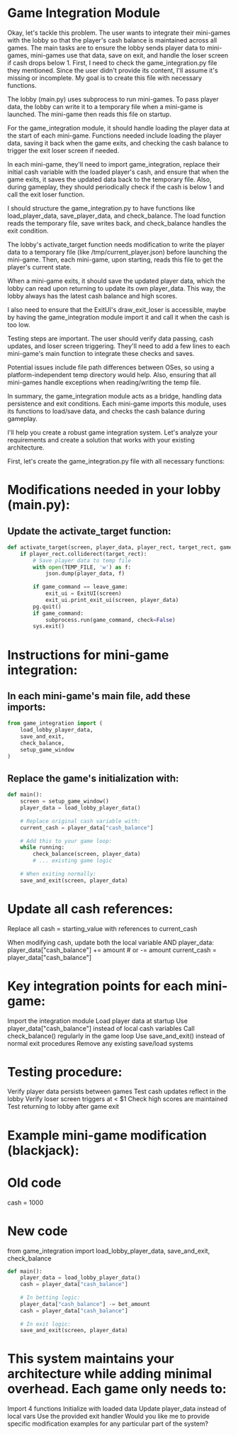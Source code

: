 Game Integration Module
=======================

Okay, let's tackle this problem. The user wants to integrate their mini-games with the lobby so that the player's cash balance is maintained across all games. The main tasks are to ensure the lobby sends player data to mini-games, mini-games use that data, save on exit, and handle the loser screen if cash drops below 1.
First, I need to check the game_integration.py file they mentioned. Since the user didn't provide its content, I'll assume it's missing or incomplete. My goal is to create this file with necessary functions.

The lobby (main.py) uses subprocess to run mini-games. To pass player data, the lobby can write it to a temporary file when a mini-game is launched. The mini-game then reads this file on startup.

For the game_integration module, it should handle loading the player data at the start of each mini-game. Functions needed include loading the player data, saving it back when the game exits, and checking the cash balance to trigger the exit loser screen if needed.

In each mini-game, they'll need to import game_integration, replace their initial cash variable with the loaded player's cash, and ensure that when the game exits, it saves the updated data back to the temporary file. Also, during gameplay, they should periodically check if the cash is below 1 and call the exit loser function.

I should structure the game_integration.py to have functions like load_player_data, save_player_data, and check_balance. The load function reads the temporary file, save writes back, and check_balance handles the exit condition.

The lobby's activate_target function needs modification to write the player data to a temporary file (like /tmp/current_player.json) before launching the mini-game. Then, each mini-game, upon starting, reads this file to get the player's current state.

When a mini-game exits, it should save the updated player data, which the lobby can read upon returning to update its own player_data. This way, the lobby always has the latest cash balance and high scores.

I also need to ensure that the ExitUI's draw_exit_loser is accessible, maybe by having the game_integration module import it and call it when the cash is too low.

Testing steps are important. The user should verify data passing, cash updates, and loser screen triggering. They'll need to add a few lines to each mini-game's main function to integrate these checks and saves.

Potential issues include file path differences between OSes, so using a platform-independent temp directory would help. Also, ensuring that all mini-games handle exceptions when reading/writing the temp file.

In summary, the game_integration module acts as a bridge, handling data persistence and exit conditions. Each mini-game imports this module, uses its functions to load/save data, and checks the cash balance during gameplay.

I'll help you create a robust game integration system. Let's analyze your requirements and create a solution that works with your existing architecture.

First, let's create the game_integration.py file with all necessary functions:


Modifications needed in your lobby (main.py):
=============================================

Update the activate_target function:
------------------------------------

``` py
def activate_target(screen, player_data, player_rect, target_rect, game_command=None):
    if player_rect.colliderect(target_rect):
        # Save player data to temp file
        with open(TEMP_FILE, 'w') as f:
            json.dump(player_data, f)
            
        if game_command == leave_game:
            exit_ui = ExitUI(screen)
            exit_ui.print_exit_ui(screen, player_data)
        pg.quit()
        if game_command:
            subprocess.run(game_command, check=False)
        sys.exit()
```

Instructions for mini-game integration:
=======================================

In each mini-game's main file, add these imports:
-------------------------------------------------
```py
from game_integration import (
    load_lobby_player_data,
    save_and_exit,
    check_balance,
    setup_game_window
)
```

Replace the game's initialization with:
---------------------------------------
```py
def main():
    screen = setup_game_window()
    player_data = load_lobby_player_data()
    
    # Replace original cash variable with:
    current_cash = player_data["cash_balance"]
    
    # Add this to your game loop:
    while running:
        check_balance(screen, player_data)
        # ... existing game logic
        
    # When exiting normally:
    save_and_exit(screen, player_data)
```

Update all cash references:
===========================
Replace all cash = starting_value with references to current_cash

When modifying cash, update both the local variable AND player_data:
player_data["cash_balance"] += amount  # or -= amount
current_cash = player_data["cash_balance"]

Key integration points for each mini-game:
==========================================

Import the integration module
Load player data at startup
Use player_data["cash_balance"] instead of local cash variables
Call check_balance() regularly in the game loop
Use save_and_exit() instead of normal exit procedures
Remove any existing save/load systems

Testing procedure:
==================

Verify player data persists between games
Test cash updates reflect in the lobby
Verify loser screen triggers at < $1
Check high scores are maintained
Test returning to lobby after game exit

Example mini-game modification (blackjack):
===========================================

# Old code
cash = 1000

# New code
from game_integration import load_lobby_player_data, save_and_exit, check_balance

```py
def main():
    player_data = load_lobby_player_data()
    cash = player_data["cash_balance"]
    
    # In betting logic:
    player_data["cash_balance"] -= bet_amount
    cash = player_data["cash_balance"]
    
    # In exit logic:
    save_and_exit(screen, player_data)
```

This system maintains your architecture while adding minimal overhead. Each game only needs to:
===============================================================================================

Import 4 functions
Initialize with loaded data
Update player_data instead of local vars
Use the provided exit handler
Would you like me to provide specific modification examples for any particular part of the system?
